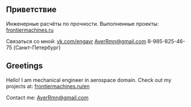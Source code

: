 ## Приветствие

Инженерные расчёты по прочности. Выполненные проекты:
[frontiermachines.ru](http://frontiermachines.ru/portfolio/)

Связаться со мной:
[vk.com/engavr](http://vk.com/engavr)
AverRmn@gmail.com
8-985-825-46-75 (Санкт-Петербург)


## Greetings

Hello! I am mechanical engineer in aerospace domain.
Check out my projects at:
[frontiermachines.ru/en](http://frontiermachines.ru/en/projects/)

Contact me:
AverRmn@gmail.com


